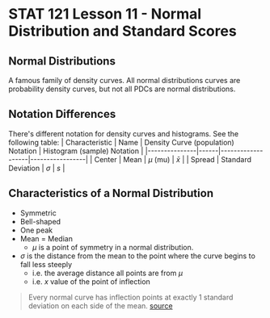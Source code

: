 # STAT 121 Lesson 11 - Normal Distribution and Standard Scores
## Normal Distributions
A famous family of density curves. All normal distributions curves are probability density curves, but not all PDCs are normal distributions.

## Notation Differences
There's different notation for density curves and histograms. See the following table:
| Characteristic | Name | Density Curve (population) Notation | Histogram (sample) Notation |
|---------------|------|-------------------|-----------------|
| Center        | Mean | $\mu$ (mu)        | $\bar{x}$       |
| Spread | Standard Deviation | $\sigma$   | $s$             |

## Characteristics of a Normal Distribution
* Symmetric
* Bell-shaped
* One peak
* Mean = Median
	* $\mu$ is a point of symmetry in a normal distribution.
* $\sigma$ is the distance from the mean to the point where the curve begins to fall less steeply
	* i.e. the average distance all points are from $\mu$
	* i.e. $x$ value of the point of inflection

> Every normal curve has inflection points at exactly 1 standard deviation on each side of the mean. [source](https://courses.lumenlearning.com/wmopen-concepts-statistics/chapter/introduction-to-normal-random-variables-2-of-6/)

